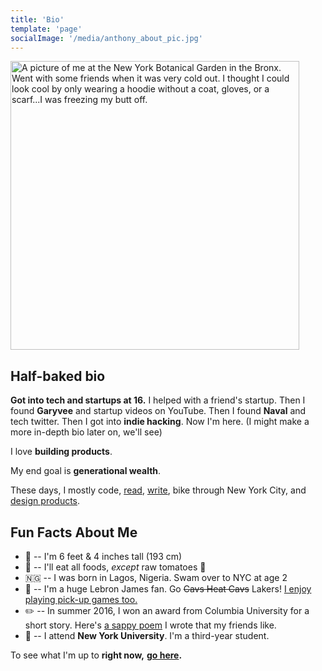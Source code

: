 ```yaml
---
title: 'Bio'
template: 'page'
socialImage: '/media/anthony_about_pic.jpg'
---
```


<img src="https://i.ibb.co/MPDz2pC/anthony-about-pic.jpg" alt="A picture of me at the New York Botanical Garden in the Bronx. Went with some friends when it was very cold out. I thought I could look cool by only wearing a hoodie without a coat, gloves, or a scarf...I was freezing my butt off." border="0" height="462">

<br/>

## Half-baked bio

**Got into tech and startups at 16.** I helped with a friend's startup. Then I found **Garyvee** and startup videos on YouTube. Then I found **Naval** and tech twitter. Then I got into **indie hacking**. Now I'm here. (I might make a more in-depth bio later on, we'll see)

I love **building products**.

My end goal is **generational wealth**.

These days, I mostly code, [read](/pages/reading), [write](/), bike through New York City, and [design products](/pages/projects).

## Fun Facts About Me

- 📏 -- I'm 6 feet & 4 inches tall (193 cm)
- 🍅 -- I'll eat all foods, _except_ raw tomatoes 🤮
- 🇳🇬 -- I was born in Lagos, Nigeria. Swam over to NYC at age 2
- 🏀 -- I'm a huge Lebron James fan. Go ~~Cavs Heat Cavs~~ Lakers! [I enjoy playing pick-up games too.](https://www.instagram.com/p/BxoBH1LhDQ8/?utm_source=ig_web_copy_link)
- ✏️ -- In summer 2016, I won an award from Columbia University for a short story. Here's [a sappy poem](https://www.instagram.com/p/BkbUCbMAw7K/?utm_source=ig_web_copy_link) I wrote that my friends like.
- 🎒 -- I attend **New York University**. I'm a third-year student.

To see what I'm up to **right now,** **[go here](/pages/now).**
